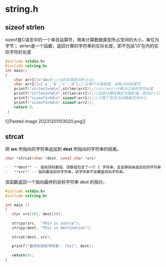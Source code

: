 
# string.h

##  sizeof  strlen
sizeof是C语言中的一个单目运算符，用来计算数据类型所占空间的大小，单位为字节；
strlen是一个函数，返回计算的字符串的实际长度，即不包括‘\0’在内的实际字符的长度

```c
#include <stdio.h>
#include <string.h>
int main()
{
	char arr1[]="abcd";//d的后面自动补上\0;
	char arr2[]={'a','b','c','d'};//以单个元素赋值，没有\0的结束符
	printf("strlen1=%d\n",strlen(arr1));//strlen()计算\0之前的字符长度
	printf("strlen2=%d\n",strlen(arr2));//该处计算结果应为随机值，因为arr2[]没定义元素个数，就无法知道在哪能遇到\0;
	printf("sizeof1=%d\n",sizeof(arr1));//计算了包含\0的数据空间大小
	printf("sizeof2=%d\n",sizeof(arr2));
	return 0;
 } 
```
![[Pasted image 20231201103020.png]]

## strcat

把 **src** 所指向的字符串追加到 **dest** 所指向的字符串的结尾。

```c
char *strcat(char *dest, const char *src)

-   **dest** -- 指向目标数组，该数组包含了一个 C 字符串，且足够容纳追加后的字符串。
-   **src** -- 指向要追加的字符串，该字符串不会覆盖目标字符串。
```

该函数返回一个指向最终的目标字符串 dest 的指针。

```c
#include <stdio.h>
#include <string.h>
 
int main ()
{
   char src[50], dest[50];
 
   strcpy(src,  "This is source");
   strcpy(dest, "This is destination");
 
   strcat(dest, src);
 
   printf("最终的目标字符串： |%s|", dest);
   
   return(0);
}
```

